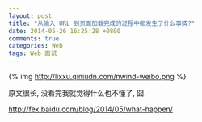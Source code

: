 ```yaml
---
layout: post
title: "从输入 URL 到页面加载完成的过程中都发生了什么事情?"
date: 2014-05-26 16:25:28 +0800
comments: true
categories: Web
tags: Web 面试
---
```

{% img http://lixxu.qiniudn.com/nwind-weibo.png %}

原文很长, 没看完我就觉得什么也不懂了, 囧.

<http://fex.baidu.com/blog/2014/05/what-happen/>
